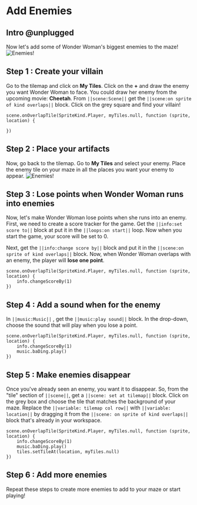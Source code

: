 # Add Enemies

## Intro @unplugged

Now let's add some of Wonder Woman's biggest enemies to the maze!  
![Enemies!](/static/recipes/wonder-woman-1984/enemies-preview.png)

## Step 1 : Create your villain

Go to the tilemap and click on **My Tiles**. Click on the **+** and draw the enemy you want Wonder Woman to face.
You could draw her enemy from the upcoming movie: **Cheetah**.
From ``||scene:Scene||`` get the ``||scene:on sprite of kind overlaps||`` block. 
Click on the grey square and find your villain! 

```blocks
scene.onOverlapTile(SpriteKind.Player, myTiles.null, function (sprite, location) {
	
})
```

## Step 2 : Place your artifacts

Now, go back to the tilemap. Go to **My Tiles** and select your enemy. Place the enemy tile on your maze in all the places you want your enemy to appear.
![Enemies!](/static/recipes/wonder-woman-1984/enemies-preview.png)

## Step 3 : Lose points when Wonder Woman runs into enemies

Now, let's make Wonder Woman lose points when she runs into an enemy.
First, we need to create a score tracker for the game. 
Get the ``||info:set score to||`` block at put it in the ``||loops:on start||`` loop. 
Now when you start the game, your score will be set to 0.

Next, get the ``||info:change score by||`` block and put it in the ``||scene:on sprite of kind overlaps||`` block.
Now, when Wonder Woman overlaps with an enemy, the player will **lose one point**.

```blocks
scene.onOverlapTile(SpriteKind.Player, myTiles.null, function (sprite, location) {
    info.changeScoreBy(1)
})
```

## Step 4 : Add a sound when for the enemy

In ``||music:Music||`` , get the ``||music:play sound||`` block. In the drop-down, choose the sound that will play when you lose a point.

```blocks
scene.onOverlapTile(SpriteKind.Player, myTiles.null, function (sprite, location) {
    info.changeScoreBy(1)
    music.baDing.play()
})
```
 
## Step 5 : Make enemies disappear

Once you've already seen an enemy, you want it to disappear. So, from the "tile" section of ``||scene||``, get a ``||scene: set at tilemap||`` block. 
Click on the grey box and choose the tile that matches the background of your maze.
Replace the ``||variable: tilemap col row||`` with ``||variable: location||`` by dragging it from the ``||scene: on sprite of kind overlaps||`` block that's already in your workspace.

```blocks
scene.onOverlapTile(SpriteKind.Player, myTiles.null, function (sprite, location) {
    info.changeScoreBy(1)
    music.baDing.play()
    tiles.setTileAt(location, myTiles.null)
})
```

## Step 6 : Add more enemies

Repeat these steps to create more enemies to add to your maze or start playing!